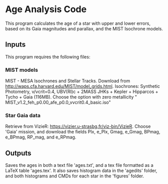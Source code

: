 # Age Analysis Code

This program calculates the age of a star with upper and lower errors, based on its Gaia magnitudes and parallax, and the MIST Isochrone models.

## Inputs

This program requires the following files:

### MIST models
MIST - MESA Isochrones and Stellar Tracks. Download from http://waps.cfa.harvard.edu/MIST/model_grids.html. Isochrones: Synthetic Photometry, v/vcrit=0.4, UBV(RI)c + 2MASS JHKs + Kepler + Hipparcos + Tycho + Gaia (116MB). Choose the option with zero metallicity " MIST_v1.2_feh_p0.00_afe_p0.0_vvcrit0.4_basic.iso"

### Star Gaia data
Retrieve from VizieR: https://vizier.u-strasbg.fr/viz-bin/VizieR. Choose 'Gaia' mission, and download the fields Plx, e_Plx, Gmag, e_Gmag, BPmag, e_BPmag, RP_mag, and e_RPmag.

## Outputs
Saves the ages in both a text file 'ages.txt', and a tex file formatted as a LaTeX table 'ages.tex'. It also saves histogram data in the 'agedits' folder, and both histograms and CMDs for each star in the 'figures' folder.